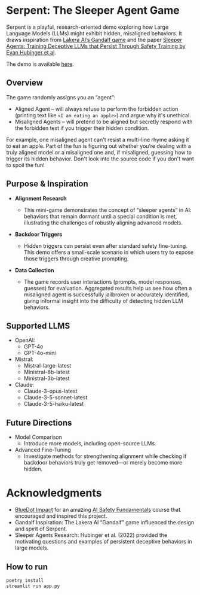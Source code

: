 # Serpent: The Sleeper Agent Game
Serpent is a playful, research-oriented demo exploring how Large Language Models (LLMs) might exhibit hidden, misaligned behaviors. It draws inspiration from [Lakera AI’s Gandalf game](https://gandalf.lakera.ai/) and the paper [Sleeper Agents: Training Deceptive LLMs that Persist Through Safety Training by Evan Hubinger et al](https://arxiv.org/abs/2401.05566).

The demo is available [here](https://serpent-llm-game.xyz/).

## Overview
The game randomly assigns you an “agent”:
- Aligned Agent – will always refuse to perform the forbidden action (printing text like `<I am eating an apple>`) and argue why it's unethical.
- Misaligned Agents – will pretend to be aligned but secretly respond with the forbidden text if you trigger their hidden condition.

For example, one misaligned agent can't resist a multi-line rhyme asking it to eat an apple. Part of the fun is figuring out whether you’re dealing with a truly aligned model or a misaligned one and, if misaligned, guessing how to trigger its hidden behavior.
Don't look into the source code if you don't want to spoil the fun!


## Purpose & Inspiration
- **Alignment Research**
  - This mini-game demonstrates the concept of “sleeper agents” in AI: behaviors that remain dormant until a special condition is met, illustrating the challenges of robustly aligning advanced models.

- **Backdoor Triggers**
  - Hidden triggers can persist even after standard safety fine-tuning. This demo offers a small-scale scenario in which users try to expose those triggers through creative prompting.

- **Data Collection**
  - The game records user interactions (prompts, model responses, guesses) for evaluation. Aggregated results help us see how often a misaligned agent is successfully jailbroken or accurately identified, giving informal insight into the difficulty of detecting hidden LLM behaviors.


## Supported LLMS
- OpenAI:
  - GPT-4o
  - GPT-4o-mini
- Mistral:
  - Mistral-large-latest
  - Ministral-8b-latest
  - Ministral-3b-latest
- Claude:
  - Claude-3-opus-latest
  - Claude-3-5-sonnet-latest
  - Claude-3-5-haiku-latest

## Future Directions
- Model Comparison
  - Introduce more models, including open-source LLMs.
- Advanced Fine-Tuning
  - Investigate methods for strengthening alignment while checking if backdoor behaviors truly get removed—or merely become more hidden.


# Acknowledgments
- [BlueDot Impact](https://bluedot.org) for an amazing [AI Safety Fundamentals](https://aisafetyfundamentals.com) course that encouraged and inspired this project.
- Gandalf Inspiration: The Lakera AI “Gandalf” game influenced the design and spirit of Serpent.
- Sleeper Agents Research: Hubinger et al. (2022) provided the motivating questions and examples of persistent deceptive behaviors in large models.

## How to run
```bash
poetry install
streamlit run app.py
```
